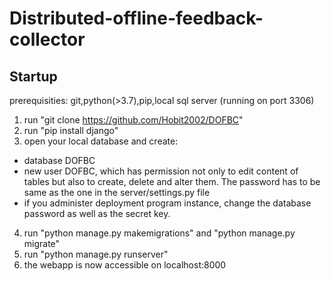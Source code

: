 # Distributed-offline-feedback-collector
## Startup
prerequisities: git,python(>3.7),pip,local sql server (running on port 3306) 
1. run "git clone https://github.com/Hobit2002/DOFBC"
2. run "pip install django"
3. open your local database and create:
* database DOFBC
* new user DOFBC, which has permission not only to edit content of tables but also to create, delete and alter them. The password has to be same as the one in the server/settings.py file
* if you administer deployment program instance, change the database password as well as the secret key.
4. run "python manage.py makemigrations" and "python manage.py migrate"
5. run "python manage.py runserver"
6. the webapp is now accessible on localhost:8000